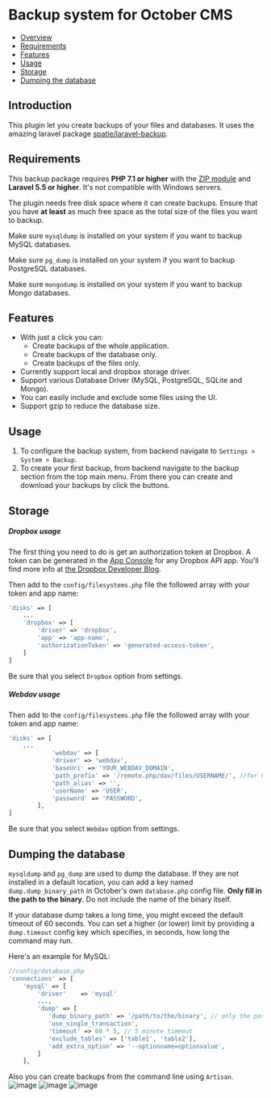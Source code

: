 # Backup system for October CMS
- [Overview](#introduction)
- [Requirements](#requirements)
- [Features](#features)
- [Usage](#usage)
- [Storage](#storage)
- [Dumping the database](#dumping-db)
<a name="introduction"></a>
## Introduction
This plugin let you create backups of your files and databases. It uses the amazing laravel package [spatie/laravel-backup](https://github.com/spatie/laravel-backup).

<a name="requirements"></a>
## Requirements
This backup package requires **PHP 7.1 or higher** with the [ZIP module](http://php.net/manual/en/book.zip.php) and **Laravel 5.5 or higher**. It's not compatible with Windows servers.

The plugin needs free disk space where it can create backups. Ensure that you have **at least** as much free space as the total size of the files you want to backup.

Make sure `mysqldump` is installed on your system if you want to backup MySQL databases.

Make sure `pg_dump` is installed on your system if you want to backup PostgreSQL databases.

Make sure `mongodump` is installed on your system if you want to backup Mongo databases.

<a name="features"></a>
## Features
- With just a click you can:
    - Create backups of the whole application.
    - Create backups of the database only.
    - Create backups of the files only.
- Currently support local and dropbox storage driver.
- Support various Database Driver (MySQL, PostgreSQL, SQLite and Mongo).
- You can easily include and exclude some files using the UI.
- Support gzip to reduce the database size.

<a name="usage"></a>
## Usage
1. To configure the backup system, from backend navigate to `Settings > System > Backup`.
2. To create your first backup, from backend navigate to the backup section from the top main menu. From there you can create and download your backups by click the buttons.

<a name="storage"></a>
## Storage
##### Dropbox usage
The first thing you need to do is get an authorization token at Dropbox. A token can be generated in the [App Console](https://www.dropbox.com/developers/apps) for any Dropbox API app. You'll find more info at [the Dropbox Developer Blog](https://blogs.dropbox.com/developers/2014/05/generate-an-access-token-for-your-own-account/).

Then add to the `config/filesystems.php` file the followed array with your token and app name:
```php
'disks' => [
    ...
    'dropbox' => [
        'driver' => 'dropbox',
        'app' => 'app-name',
        'authorizationToken' => 'generated-access-token',
    ]
]
```
Be sure that you select `Dropbox` option from settings.

##### Webdav usage

Then add to the `config/filesystems.php` file the followed array with your token and app name:
```php
'disks' => [
    ...
            'webdav' => [
            'driver' => 'webdav',
            'baseUri' => 'YOUR_WEBDAV_DOMAIN',
            'path_prefix' => '/remote.php/dav/files/USERNAME/', //for nextcloud
            'path_alias' => '',
            'userName' => 'USER',
            'password' => 'PASSWORD',
        ],
]
```
Be sure that you select `Webdav` option from settings.

<a name="dumping-db"></a>
## Dumping the database
`mysqldump` and `pg_dump` are used to dump the database. If they are not installed in a default location, you can add a key named `dump.dump_binary_path` in October's own `database.php` config file. **Only fill in the path to the binary**. Do not include the name of the binary itself.

If your database dump takes a long time, you might exceed the default timeout of 60 seconds. You can set a higher (or lower) limit by providing a `dump.timeout` config key which specifies, in seconds, how long the command may run.

Here's an example for MySQL:

```php
//config/database.php
'connections' => [
	'mysql' => [
		'driver'    => 'mysql'
		...,
		'dump' => [
		   'dump_binary_path' => '/path/to/the/binary', // only the path, so without `mysqldump` or `pg_dump`
		   'use_single_transaction',
		   'timeout' => 60 * 5, // 5 minute timeout
		   'exclude_tables' => ['table1', 'table2'],
		   'add_extra_option' => '--optionname=optionvalue', 
		]  
	],
```


Also you can create backups from the command line using `Artisan`.
![image](https://raw.githubusercontent.com/panakour/oc-backup-plugin/master/docs/images/oc_backups.png)
![image](https://raw.githubusercontent.com/panakour/oc-backup-plugin/master/docs/images/oc_backup_config.png)
![image](https://raw.githubusercontent.com/panakour/oc-backup-plugin/master/docs/images/oc_backup_config_1.png)
